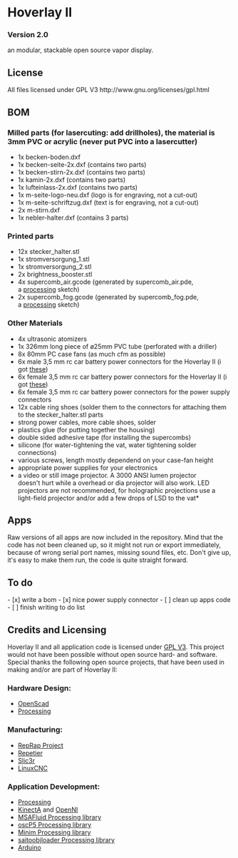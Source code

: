 Hoverlay II
=================

<h3>Version 2.0</h3>
an modular, stackable open source vapor display.

<h2>License</h2>
All files licensed under GPL V3 http://www.gnu.org/licenses/gpl.html

<h2>BOM</h2>

<h3>Milled parts (for lasercuting: add drillholes), the material is 3mm PVC or acrylic (never put PVC into a lasercutter)</h3>
<ul>
	<li>1x becken-boden.dxf</li>
	<li>1x becken-seite-2x.dxf (contains two parts)</li>
	<li>1x becken-stirn-2x.dxf (contains two parts)</li>
	<li>1x kamin-2x.dxf (contains two parts)</li>
	<li>1x lufteinlass-2x.dxf (contains two parts)</li>
	<li>1x m-seite-logo-neu.dxf (logo is for engraving, not a cut-out)</li>
	<li>1x m-seite-schriftzug.dxf (text is for engraving, not a cut-out)</li>
	<li>2x m-stirn.dxf</li>
	<li>1x nebler-halter.dxf (contains 3 parts)</li>
</ul>

<h3>Printed parts</h3>
<ul>
	<li>12x stecker_halter.stl</li>
	<li>1x stromversorgung_1.stl</li>
	<li>1x stromversorgung_2.stl</li>
	<li>2x brightness_booster.stl</li>
	<li>4x supercomb_air.gcode (generated by supercomb_air.pde, a <a href="http://processing.org" target="_blank">processing</a> sketch)</li>
	<li>2x supercomb_fog.gcode (generated by supercomb_fog.pde, a <a href="http://processing.org" target="_blank">processing</a> sketch)</li>
</ul>

<h3>Other Materials</h3>
<ul>
	<li>4x ultrasonic atomizers</li>
	<li>1x 326mm long piece of ø25mm PVC tube (perforated with a driller)</li>
	<li>8x 80mm PC case fans (as much cfm as possible)</li>
	<li>6x male 3,5 mm rc car battery power connectors for the Hoverlay II (i got <a href="http://www.pollin.de/shop/dt/Mzc4OTcxOTk-/Fundgrube/Modellbau/Goldkontakt_Steckerset_3_5_mm_5_Paare.html" target="_blank">these</a>)</li>
	<li>6x female 3,5 mm rc car battery power connectors for the Hoverlay II (i got <a href="http://www.pollin.de/shop/dt/Mzc4OTcxOTk-/Fundgrube/Modellbau/Goldkontakt_Steckerset_3_5_mm_5_Paare.html" target="_blank">these</a>)</li>
	<li>6x female 3,5 mm rc car battery power connectors for the power supply connectors</li>
	<li>12x cable ring shoes (solder them to the connectors for attaching them to the stecker_halter.stl parts</li>
	<li>strong power cables, more cable shoes, solder</li>
	<li>plastics glue (for putting together the housing)</li>
	<li>double sided adhesive tape (for installing the supercombs)</li>
	<li>silicone (for water-tightening the vat, water tightening solder connections)</li>
	<li>various screws, length mostly dependend on your case-fan height</li>
	<li>appropriate power supplies for your electronics</li>
	<li>a video or still image projector. A 3000 ANSI lumen projector doesn't hurt while a overhead or dia projector will also work. LED projectors are not recommended, for holographic projections use a light-field projector and/or add a few drops of LSD to the vat*</li>
</ul>

<h2>Apps</h2>
Raw versions of all apps are now included in the repository. Mind that the code has not been cleaned up, so it might not run or export immediately, because of wrong serial port names, missing sound files, etc. Don't give up, it's easy to make them run, the code is quite straight forward.

<h2>To do</h2>
- [x] write a bom
- [x] nice power supply connector
- [ ] clean up apps code
- [ ] finish writing to do list

<h2>Credits and Licensing</h2>
Hoverlay II and all application code is licensed under <a href="http://www.gnu.org/licenses/gpl.html" target="_blank">GPL V3</a>. This project would not have
been possible without open source hard- and software. Special thanks the following open source projects, that have been used in making and/or are part of Hoverlay II:

<h3>Hardware Design:</h3>
<ul>
	<li><a href="http://www.openscad.org" target="_blank">OpenScad</a></li>
	<li><a href="http://www.processing.org" target="_blank">Processing</a></li>
</ul>
<h3>Manufacturing:</h3>
<ul>
	<li><a href="http://www.reprap.org" target="_blank">RepRap Project</a></li>
	<li><a href="http://www.repetier.com" target="_blank">Repetier</a></li>
	<li><a href="http://www.slic3r.org" target="_blank">Slic3r</a></li>
	<li><a href="http://linuxcnc.org" target="_blank">LinuxCNC</a></li>
</ul>

<h3>Application Development:</h3>
<ul>
	<li><a href="http://processing.org" target="_blank">Processing</a></li>
	<li><a href="http://kinecta.mihoo.de" target="_blank">KinectA</a> and <a href="https://github.com/OpenNI/OpenNI" target="_blank">OpenNI</a></li>
	<li><a href="https://github.com/memo/p5-MSAFluid" target="_blank">MSAFluid Processing library</a></li>
	<li><a href="http://www.sojamo.de/libraries/oscP5/" target="_blank">oscP5 Processing library</a></li>
	<li><a href="http://code.compartmental.net/tools/minim/" target="_blank">Minim Processing library</a></li>
	<li><a href="https://code.google.com/p/saitoobjloader/" target="_blank">saitoobjloader Processing library</a></li>
	<li><a href="http://arduino.cc/" target="_blank">Arduino</a></li>
</ul>
